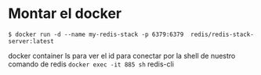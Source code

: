 # Montar el docker

`$ docker run -d --name my-redis-stack -p 6379:6379  redis/redis-stack-server:latest`

docker container ls para ver el id para conectar por la shell de nuestro comando de redis
`docker exec -it 885 sh`
redis-cli
